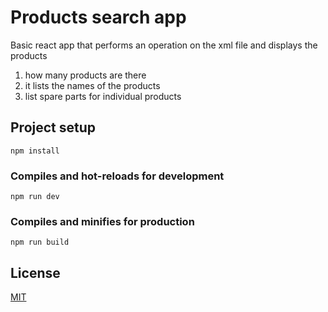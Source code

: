 # Products search app
Basic react app that performs an operation on the xml file and displays the products
1) how many products are there
2) it lists the names of the products
3) list spare parts for individual products

## Project setup
```
npm install
```

### Compiles and hot-reloads for development
```
npm run dev
```

### Compiles and minifies for production
```
npm run build
```

## License
[MIT](https://choosealicense.com/licenses/mit/)